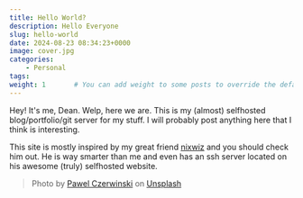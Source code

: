 ```yaml
---
title: Hello World?
description: Hello Everyone
slug: hello-world
date: 2024-08-23 08:34:23+0000
image: cover.jpg
categories:
    - Personal
tags:
weight: 1       # You can add weight to some posts to override the default sorting (date descending)
---
```


Hey! It's me, Dean. Welp, here we are. This is my (almost) selfhosted blog/portfolio/git server for my stuff. I will probably post anything here that I think is interesting.

This site is mostly inspired by my great friend [nixwiz](https://clucknugget.net) and you should check him out. He is way smarter than me and even has an ssh server located on his awesome (truly) selfhosted website.

> Photo by [Pawel Czerwinski](https://unsplash.com/@pawel_czerwinski) on [Unsplash](https://unsplash.com/)
